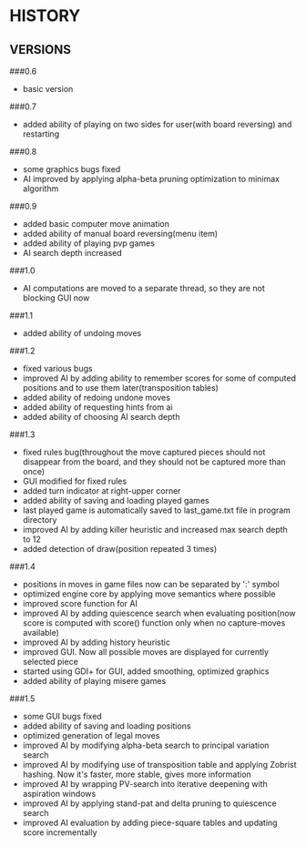 # HISTORY 
## VERSIONS
###0.6 
* basic version

###0.7 
* added ability of playing on two sides for user(with board reversing) and restarting

###0.8 
* some graphics bugs fixed
* AI improved by applying alpha-beta pruning optimization to minimax algorithm

###0.9 
* added basic computer move animation
* added ability of manual board reversing(menu item)
* added ability of playing pvp games
* AI search depth increased

###1.0 
* AI computations are moved to a separate thread, so they are not blocking GUI now

###1.1 
* added ability of undoing moves

###1.2 
* fixed various bugs
* improved AI by adding ability to remember scores for some of computed positions and to use them later(transposition tables)
* added ability of redoing undone moves
* added ability of requesting hints from ai
* added ability of choosing AI search depth

###1.3 
* fixed rules bug(throughout the move captured pieces should not disappear from the board, and they should not be captured more than once)
* GUI modified for fixed rules
* added turn indicator at right-upper corner
* added ability of saving and loading played games
* last played game is automatically saved to last_game.txt file in program directory
* improved AI by adding killer heuristic and increased max search depth to 12
* added detection of draw(position repeated 3 times)

###1.4 
* positions in moves in game files now can be separated by ':' symbol
* optimized engine core by applying move semantics where possible
* improved score function for AI
* improved AI by adding quiescence search when evaluating position(now score is computed with score() function only when no capture-moves available)
* improved AI by adding history heuristic
* improved GUI. Now all possible moves are displayed for currently selected piece
* started using GDI+ for GUI, added smoothing, optimized graphics
* added ability of playing misere games

###1.5
* some GUI bugs fixed
* added ability of saving and loading positions
* optimized generation of legal moves
* improved AI by modifying alpha-beta search to principal variation search
* improved AI by modifying use of transposition table and applying Zobrist hashing. Now it's faster, more stable, gives more information
* improved AI by wrapping PV-search into iterative deepening with aspiration windows
* improved AI by applying stand-pat and delta pruning to quiescence search
* improved AI evaluation by adding piece-square tables and updating score incrementally
